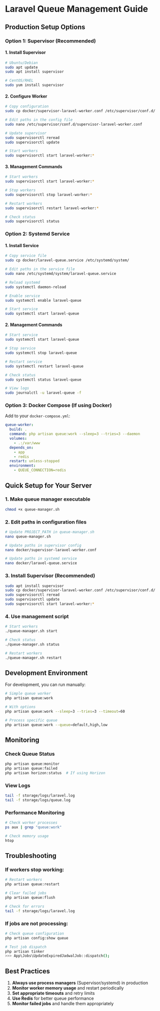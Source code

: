 # Laravel Queue Management Guide

## Production Setup Options

### Option 1: Supervisor (Recommended)

#### 1. Install Supervisor
```bash
# Ubuntu/Debian
sudo apt update
sudo apt install supervisor

# CentOS/RHEL
sudo yum install supervisor
```

#### 2. Configure Worker
```bash
# Copy configuration
sudo cp docker/supervisor-laravel-worker.conf /etc/supervisor/conf.d/

# Edit paths in the config file
sudo nano /etc/supervisor/conf.d/supervisor-laravel-worker.conf

# Update supervisor
sudo supervisorctl reread
sudo supervisorctl update

# Start workers
sudo supervisorctl start laravel-worker:*
```

#### 3. Management Commands
```bash
# Start workers
sudo supervisorctl start laravel-worker:*

# Stop workers
sudo supervisorctl stop laravel-worker:*

# Restart workers
sudo supervisorctl restart laravel-worker:*

# Check status
sudo supervisorctl status
```

### Option 2: Systemd Service

#### 1. Install Service
```bash
# Copy service file
sudo cp docker/laravel-queue.service /etc/systemd/system/

# Edit paths in the service file
sudo nano /etc/systemd/system/laravel-queue.service

# Reload systemd
sudo systemctl daemon-reload

# Enable service
sudo systemctl enable laravel-queue

# Start service
sudo systemctl start laravel-queue
```

#### 2. Management Commands
```bash
# Start service
sudo systemctl start laravel-queue

# Stop service
sudo systemctl stop laravel-queue

# Restart service
sudo systemctl restart laravel-queue

# Check status
sudo systemctl status laravel-queue

# View logs
sudo journalctl -u laravel-queue -f
```

### Option 3: Docker Compose (If using Docker)

Add to your `docker-compose.yml`:

```yaml
queue-worker:
  build: .
  command: php artisan queue:work --sleep=3 --tries=3 --daemon
  volumes:
    - .:/var/www
  depends_on:
    - app
    - redis
  restart: unless-stopped
  environment:
    - QUEUE_CONNECTION=redis
```

## Quick Setup for Your Server

### 1. Make queue manager executable
```bash
chmod +x queue-manager.sh
```

### 2. Edit paths in configuration files
```bash
# Update PROJECT_PATH in queue-manager.sh
nano queue-manager.sh

# Update paths in supervisor config
nano docker/supervisor-laravel-worker.conf

# Update paths in systemd service
nano docker/laravel-queue.service
```

### 3. Install Supervisor (Recommended)
```bash
sudo apt install supervisor
sudo cp docker/supervisor-laravel-worker.conf /etc/supervisor/conf.d/
sudo supervisorctl reread
sudo supervisorctl update
sudo supervisorctl start laravel-worker:*
```

### 4. Use management script
```bash
# Start workers
./queue-manager.sh start

# Check status
./queue-manager.sh status

# Restart workers
./queue-manager.sh restart
```

## Development Environment

For development, you can run manually:

```bash
# Simple queue worker
php artisan queue:work

# With options
php artisan queue:work --sleep=3 --tries=3 --timeout=60

# Process specific queue
php artisan queue:work --queue=default,high,low
```

## Monitoring

### Check Queue Status
```bash
php artisan queue:monitor
php artisan queue:failed
php artisan horizon:status  # If using Horizon
```

### View Logs
```bash
tail -f storage/logs/laravel.log
tail -f storage/logs/queue.log
```

### Performance Monitoring
```bash
# Check worker processes
ps aux | grep "queue:work"

# Check memory usage
htop
```

## Troubleshooting

### If workers stop working:
```bash
# Restart workers
php artisan queue:restart

# Clear failed jobs
php artisan queue:flush

# Check for errors
tail -f storage/logs/laravel.log
```

### If jobs are not processing:
```bash
# Check queue configuration
php artisan config:show queue

# Test job dispatch
php artisan tinker
>>> App\Jobs\UpdateExpiredJadwalJob::dispatch();
```

## Best Practices

1. **Always use process managers** (Supervisor/systemd) in production
2. **Monitor worker memory usage** and restart periodically
3. **Set appropriate timeouts** and retry limits
4. **Use Redis** for better queue performance
5. **Monitor failed jobs** and handle them appropriately
